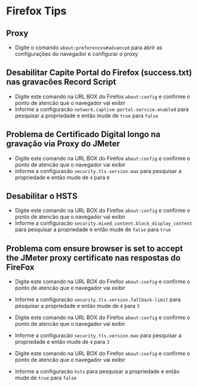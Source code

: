 # Firefox Tips

## Proxy

- Digite o comando `about:preferences#advanced` para abrir as configurações  do navegador e configurar o proxy

## Desabilitar Capite Portal do Firefox (success.txt) nas gravacões Record Script

- Digite este comando na URL BOX do Firefox `about:config` e confirme o ponto de atencão que o navegador vai exibir
- Informe a configuracão `network.captive-portal-service.enabled` para pesquisar a propriedade e então mude de `true` para `false`

## Problema de Certificado Digital longo na gravação via Proxy do JMeter

- Digite este comando na URL BOX do Firefox `about:config` e confirme o ponto de atencão que o navegador vai exibir
- Informe a configuracão `security.tls.version.max` para pesquisar a propriedade e então mude de `4` para `0`

## Desabilitar o HSTS

- Digite este comando na URL BOX do Firefox `about:config` e confirme o ponto de atencão que o navegador vai exibir
- Informe a configuracão `security.mixed_content.block_display_content` para pesquisar a propriedade e então mude de `false` para `true`

## Problema com **ensure browser is set to accept the JMeter proxy certificate** nas respostas do FireFox

- Digite este comando na URL BOX do Firefox `about:config` e confirme o ponto de atencão que o navegador vai exibir
- Informe a configuracão `security.tls.version.fallback-limit` para pesquisar a propriedade e então mude de `4` para `3`


- Digite este comando na URL BOX do Firefox `about:config` e confirme o ponto de atencão que o navegador vai exibir
- Informe a configuracão `security.tls.version.max` para pesquisar a propriedade e então mude de `4` para `3`


- Digite este comando na URL BOX do Firefox `about:config` e confirme o ponto de atencão que o navegador vai exibir
- Informe a configuracão `hsts` para pesquisar a propriedade e então mude de `true` para `false`
